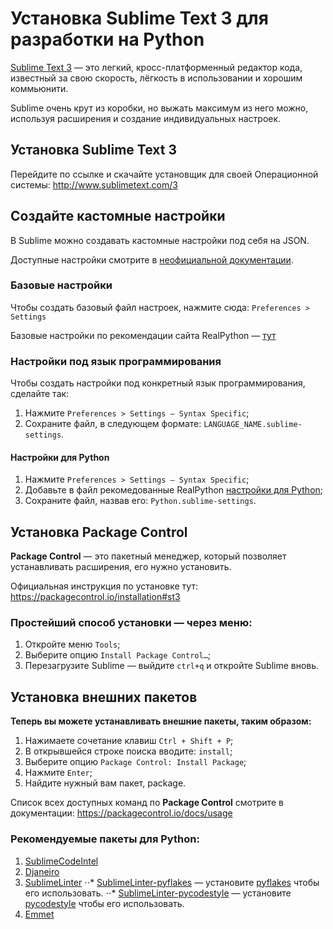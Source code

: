 # Установка Sublime Text 3 для разработки на Python
[Sublime Text 3](http://www.sublimetext.com/3) — это легкий, кросс-платформенный редактор кода, известный за свою скорость, лёгкость в использовании и хорошим коммьюнити.

Sublime очень крут из коробки, но выжать максимум из него можно, используя расширения и создание индивидуальных настроек.


## Установка Sublime Text 3
Перейдите по ссылке и скачайте установщик для своей Операционной системы: http://www.sublimetext.com/3

## Создайте кастомные настройки
В Sublime можно создавать кастомные настройки под себя на JSON.

Доступные настройки смотрите в [неофициальной документации](https://sublime-text-unofficial-documentation.readthedocs.io/en/latest/reference/settings.html).

### Базовые настройки
Чтобы создать базовый файл настроек, нажмите сюда: `Preferences > Settings`

Базовые настройки по рекомендации сайта RealPython — [тут](https://github.com/mjhea0/sublime-setup-for-python/blob/master/dotfiles/Preferences.sublime-settings)


### Настройки под язык программирования
Чтобы создать настройки под конкретный язык программирования, сделайте так:

1. Нажмите `Preferences > Settings — Syntax Specific`;
2. Сохраните файл, в следующем формате: `LANGUAGE_NAME.sublime-settings`.


#### Настройки для Python

1. Нажмите `Preferences > Settings — Syntax Specific`;
2. Добавьте в файл рекомедованные RealPython [настройки для Python](https://github.com/mjhea0/sublime-setup-for-python/blob/master/dotfiles/Python.sublime-settings);
3. Сохраните файл, назвав его: `Python.sublime-settings`.


## Установка Package Control
**Package Control** — это пакетный менеджер, который позволяет устанавливать расширения, его нужно установить.

Официальная инструкция по установке тут: https://packagecontrol.io/installation#st3

### Простейший способ установки — через меню:

1. Откройте меню `Tools`;
2. Выберите опцию `Install Package Control…`;
3. Перезагрузите Sublime — выйдите `ctrl+q` и откройте Sublime вновь.


## Установка внешних пакетов
**Теперь вы можете устанавливать внешние пакеты, таким образом:**

1. Нажимаете сочетание клавиш `Ctrl + Shift + P`;
2. В открывшейся строке поиска вводите: `install`;
3. Выберите опцию `Package Control: Install Package`;
4. Нажмите `Enter`;
5. Найдите нужный вам пакет, package.

Список всех доступных команд по **Package Control** смотрите в документации: https://packagecontrol.io/docs/usage


### Рекомендуемые пакеты для Python:
1. [SublimeCodeIntel](https://sublime.wbond.net/packages/SublimeCodeIntel)
2. [Djaneiro](https://sublime.wbond.net/packages/Djaneiro)
3. [SublimeLinter](https://sublime.wbond.net/packages/SublimeLinter)
⋅⋅* [SublimeLinter-pyflakes](https://packagecontrol.io/packages/SublimeLinter-pyflakes) — установите [pyflakes](https://github.com/PyCQA/pyflakes) чтобы его использовать.
⋅⋅* [SublimeLinter-pycodestyle](https://github.com/SublimeLinter/SublimeLinter-pycodestyle) — установите [pycodestyle](https://github.com/PyCQA/pycodestyle) чтобы его использовать.
4. [Emmet](https://packagecontrol.io/packages/Emmet)
